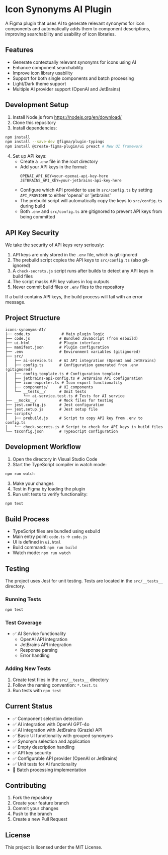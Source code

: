# Icon Synonyms AI Plugin

A Figma plugin that uses AI to generate relevant synonyms for icon components and automatically adds them to component descriptions, improving searchability and usability of icon libraries.

## Features
- Generate contextually relevant synonyms for icons using AI
- Enhance component searchability 
- Improve icon library usability
- Support for both single components and batch processing
- Light/Dark theme support
- Multiple AI provider support (OpenAI and JetBrains)

## Development Setup

1. Install Node.js from https://nodejs.org/en/download/
2. Clone this repository
3. Install dependencies:
```bash
npm install
npm install --save-dev @figma/plugin-typings
npm install @create-figma-plugin/ui preact # New UI framework
```
4. Set up API keys:
   - Create a `.env` file in the root directory
   - Add your API keys in the format: 
     ```
     OPENAI_API_KEY=your-openai-api-key-here
     JETBRAINS_API_KEY=your-jetbrains-api-key-here
     ```
   - Configure which API provider to use in `src/config.ts` by setting `API_PROVIDER` to either 'openai' or 'jetbrains'
   - The prebuild script will automatically copy the keys to `src/config.ts` during build
   - Both `.env` and `src/config.ts` are gitignored to prevent API keys from being committed

## API Key Security

We take the security of API keys very seriously:

1. API keys are only stored in the `.env` file, which is git-ignored
2. The prebuild script copies the API keys to `src/config.ts` (also git-ignored)
3. A `check-secrets.js` script runs after builds to detect any API keys in build files
4. The script masks API key values in log outputs
5. Never commit build files or `.env` files to the repository

If a build contains API keys, the build process will fail with an error message.

## Project Structure
```
icons-synonyms-AI/
├── code.ts              # Main plugin logic
├── code.js             # Bundled JavaScript (from esbuild)
├── ui.html             # Plugin interface
├── manifest.json       # Plugin configuration
├── .env                # Environment variables (gitignored)
├── src/
│   ├── ai-service.ts   # AI API integration (OpenAI and JetBrains)
│   ├── config.ts       # Configuration generated from .env (gitignored)
│   ├── config.template.ts # Configuration template
│   ├── jetbrains-api-config.ts # JetBrains API configuration
│   ├── icon-exporter.ts # Icon export functionality
│   ├── components/     # UI components
│   └── __tests__/      # Unit tests
│       └── ai-service.test.ts # Tests for AI service
├── __mocks__/          # Mock files for testing
├── jest.config.js      # Jest configuration
├── jest.setup.js       # Jest setup file
├── scripts/
│   ├── prebuild.js     # Script to copy API key from .env to config.ts
│   └── check-secrets.js # Script to check for API keys in build files
└── tsconfig.json       # TypeScript configuration
```

## Development Workflow

1. Open the directory in Visual Studio Code
2. Start the TypeScript compiler in watch mode:
```bash
npm run watch
```
3. Make your changes
4. Test in Figma by loading the plugin
5. Run unit tests to verify functionality:
```bash
npm test
```

## Build Process
- TypeScript files are bundled using esbuild
- Main entry point: `code.ts` → `code.js`
- UI is defined in `ui.html`
- Build command: `npm run build`
- Watch mode: `npm run watch`

## Testing
The project uses Jest for unit testing. Tests are located in the `src/__tests__` directory.

### Running Tests
```bash
npm test
```

### Test Coverage
- ✅ AI Service functionality
  - OpenAI API integration
  - JetBrains API integration
  - Response parsing
  - Error handling

### Adding New Tests
1. Create test files in the `src/__tests__` directory
2. Follow the naming convention: `*.test.ts`
3. Run tests with `npm test`

## Current Status
- ✅ Component selection detection
- ✅ AI integration with OpenAI GPT-4o
- ✅ AI integration with JetBrains (Grazie) API
- ✅ Basic UI functionality with grouped synonyms
- ✅ Synonym selection and application
- ✅ Empty description handling
- ✅ API key security
- ✅ Configurable API provider (OpenAI or JetBrains)
- ✅ Unit tests for AI functionality
- 🚧 Batch processing implementation

## Contributing
1. Fork the repository
2. Create your feature branch
3. Commit your changes
4. Push to the branch
5. Create a new Pull Request

## License
This project is licensed under the MIT License.
